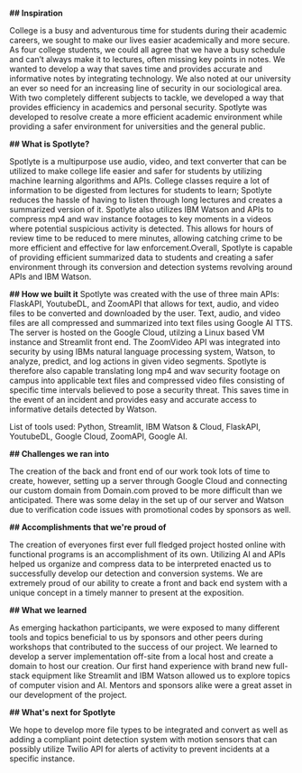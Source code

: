 **## Inspiration**

College is a busy and adventurous time for students during their academic careers, we sought to make our lives easier academically and more secure. As four college students, we could all agree that we have a busy schedule and can’t always make it to lectures, often missing key points in notes. We wanted to develop a way that saves time and provides accurate and informative notes by integrating technology. We also noted at our university an ever so need for an increasing line of security in our sociological area. With two completely different subjects to tackle, we developed a way that provides efficiency in academics and personal security. Spotlyte was developed to resolve create a more efficient academic environment while providing a safer environment for universities and the general public.


**## What is Spotlyte?**

Spotlyte is a multipurpose use audio, video, and text converter that can be utilized to make college life easier and safer for students by utilizing machine learning algorithms and APIs.
College classes require a lot of information to be digested from lectures for students to learn; Spotlyte reduces the hassle of having to listen through long lectures and creates a summarized version of it.  Spotlyte also utilizes IBM Watson and APIs to compress mp4 and wav instance footages to key moments in a videos where potential suspicious activity is detected. This allows for hours of review time to be reduced to mere minutes, allowing catching crime to be more efficient and effective for law enforcement.Overall, Spotlyte is capable of providing efficient summarized data to students and creating a safer environment through its conversion and detection systems revolving around APIs and IBM Watson.


**## How we built it**
Spotlyte was created with the use of three main APIs: FlaskAPI, YoutubeDL, and ZoomAPI that allows for text, audio, and video files to be converted and downloaded by the user. Text, audio, and video files are all compressed and summarized into text files using Google AI TTS. The server is hosted on the Google Cloud, utilzing a Linux based VM instance and Streamlit front end. The ZoomVideo API was integrated into security by using IBMs natural language processing system, Watson, to analyze, predict, and log actions in given video segments. Spotlyte is therefore also capable translating long mp4 and wav security footage on campus into applicable text files and compressed video files consisting of specific time intervals believed to pose a security threat. This saves time in the event of an incident and provides easy and accurate access to informative details detected by Watson. 

List of tools used: Python, Streamlit, IBM Watson & Cloud, FlaskAPI, YoutubeDL, Google Cloud, ZoomAPI, Google AI. 


**## Challenges we ran into**

The creation of the back and front end of our work took lots of time to create, however, setting up a server through Google Cloud and connecting our custom domain from Domain.com proved to be more difficult than we anticipated. There was some delay in the set up of our server and Watson due to verification code issues with promotional codes by sponsors as well.

**## Accomplishments that we're proud of**

The creation of everyones first ever full fledged project hosted online with functional programs is an accomplishment of its own. Utilizing AI and APIs helped us organize and compress data to be interpreted enacted us to successfully develop our detection and conversion systems. We are extremely proud of our ability to create a front and back end system with a unique concept in a timely manner to present at the exposition. 

**## What we learned**

As emerging hackathon participants, we were exposed to many different tools and topics beneficial to us by sponsors and other peers during workshops that contributed to the success of our project. We learned to develop a server implementation off-site from a local host and create a domain to host our creation. Our first hand experience with brand new full-stack equipment like Streamlit and IBM Watson allowed us to explore topics of computer vision and AI. Mentors and sponsors alike were a great asset in our development of the project.

**## What's next for Spotlyte**

We hope to develop more file types to be integrated and convert as well as adding a compliant point detection system with motion sensors that can possibly utilize Twilio API for alerts of activity  to prevent incidents at a specific instance. 
